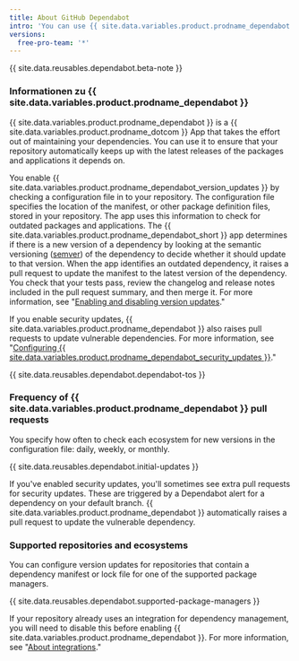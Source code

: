 ```yaml
---
title: About GitHub Dependabot
intro: 'You can use {{ site.data.variables.product.prodname_dependabot }} to keep the packages you use updated to the latest versions.'
versions:
  free-pro-team: '*'
---
```


{{ site.data.reusables.dependabot.beta-note }}

### Informationen zu {{ site.data.variables.product.prodname_dependabot }}

{{ site.data.variables.product.prodname_dependabot }} is a {{ site.data.variables.product.prodname_dotcom }} App that takes the effort out of maintaining your dependencies. You can use it to ensure that your repository automatically keeps up with the latest releases of the packages and applications it depends on.

You enable {{ site.data.variables.product.prodname_dependabot_version_updates }} by checking a configuration file in to your repository. The configuration file specifies the location of the manifest, or other package definition files, stored in your repository. The app uses this information to check for outdated packages and applications. The {{ site.data.variables.product.prodname_dependabot_short }} app determines if there is a new version of a dependency by looking at the semantic versioning ([semver](https://semver.org/)) of the dependency to decide whether it should update to that version. When the app identifies an outdated dependency, it raises a pull request to update the manifest to the latest version of the dependency. You check that your tests pass, review the changelog and release notes included in the pull request summary, and then merge it. For more information, see "[Enabling and disabling version updates](/github/administering-a-repository/enabling-and-disabling-version-updates)."

If you enable security updates, {{ site.data.variables.product.prodname_dependabot }} also raises pull requests to update vulnerable dependencies. For more information, see "[Configuring {{ site.data.variables.product.prodname_dependabot_security_updates }}](/github/managing-security-vulnerabilities/configuring-github-dependabot-security-updates)."

{{ site.data.reusables.dependabot.dependabot-tos }}

### Frequency of {{ site.data.variables.product.prodname_dependabot }} pull requests

You specify how often to check each ecosystem for new versions in the configuration file: daily, weekly, or monthly.

{{ site.data.reusables.dependabot.initial-updates }}

If you've enabled security updates, you'll sometimes see extra pull requests for security updates. These are triggered by a Dependabot alert for a dependency on your default branch. {{ site.data.variables.product.prodname_dependabot }} automatically raises a pull request to update the vulnerable dependency.

### Supported repositories and ecosystems

You can configure version updates for repositories that contain a dependency manifest or lock file for one of the supported package managers.

{{ site.data.reusables.dependabot.supported-package-managers }}

If your repository already uses an integration for dependency management, you will need to disable this before enabling {{ site.data.variables.product.prodname_dependabot }}. For more information, see "[About integrations](/github/customizing-your-github-workflow/about-integrations)."
